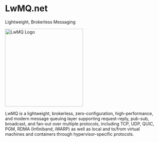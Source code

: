 # LwMQ.net
Lightweight, Brokerless Messaging

<p align="left">
  <img src="https://www.lwmq.net/assets/img/logo-1024x1024.jpg" alt="LwMQ Logo" width="256"/>
</p>

LwMQ is a lightweight, brokerless, zero-configuration, high-performance, and modern message queuing layer supporting request-reply, pub-sub, broadcast, and fan-out over multiple protocols, including TCP, UDP, QUIC, PGM, RDMA (Infiniband, iWARP) as well as local and to/from virtual machines and containers through hypervisor-specific protocols.
